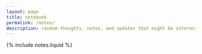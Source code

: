 ```yaml
---
layout: page
title: notebook
permalink: /notes/
description: random thoughts, notes, and updates that might be interesting (probably not)
---
```


{% include notes.liquid %}
